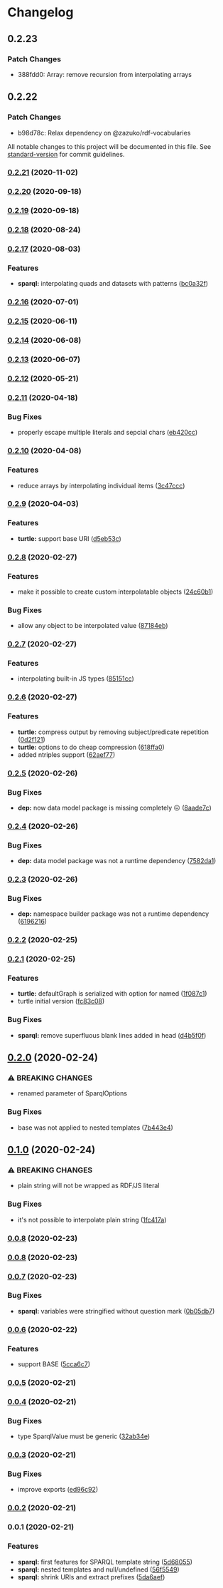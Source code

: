 # Changelog

## 0.2.23

### Patch Changes

- 388fdd0: Array: remove recursion from interpolating arrays

## 0.2.22

### Patch Changes

- b98d78c: Relax dependency on @zazuko/rdf-vocabularies

All notable changes to this project will be documented in this file. See [standard-version](https://github.com/conventional-changelog/standard-version) for commit guidelines.

### [0.2.21](https://github.com/tpluscode/rdf-string/compare/v0.2.20...v0.2.21) (2020-11-02)

### [0.2.20](https://github.com/tpluscode/rdf-string/compare/v0.2.19...v0.2.20) (2020-09-18)

### [0.2.19](https://github.com/tpluscode/rdf-string/compare/v0.2.18...v0.2.19) (2020-09-18)

### [0.2.18](https://github.com/tpluscode/rdf-string/compare/v0.2.17...v0.2.18) (2020-08-24)

### [0.2.17](https://github.com/tpluscode/rdf-string/compare/v0.2.16...v0.2.17) (2020-08-03)

### Features

- **sparql:** interpolating quads and datasets with patterns ([bc0a32f](https://github.com/tpluscode/rdf-string/commit/bc0a32f8f89773bce79c19d48eda1a4a71e001b5))

### [0.2.16](https://github.com/tpluscode/rdf-string/compare/v0.2.15...v0.2.16) (2020-07-01)

### [0.2.15](https://github.com/tpluscode/rdf-string/compare/v0.2.14...v0.2.15) (2020-06-11)

### [0.2.14](https://github.com/tpluscode/rdf-string/compare/v0.2.13...v0.2.14) (2020-06-08)

### [0.2.13](https://github.com/tpluscode/rdf-string/compare/v0.2.12...v0.2.13) (2020-06-07)

### [0.2.12](https://github.com/tpluscode/rdf-string/compare/v0.2.11...v0.2.12) (2020-05-21)

### [0.2.11](https://github.com/tpluscode/rdf-string/compare/v0.2.10...v0.2.11) (2020-04-18)

### Bug Fixes

- properly escape multiple literals and sepcial chars ([eb420cc](https://github.com/tpluscode/rdf-string/commit/eb420cc3869861844a49b0518589feb9f884c48b))

### [0.2.10](https://github.com/tpluscode/rdf-string/compare/v0.2.9...v0.2.10) (2020-04-08)

### Features

- reduce arrays by interpolating individual items ([3c47ccc](https://github.com/tpluscode/rdf-string/commit/3c47ccc1cf18778de1d4a82291f2875885bed610))

### [0.2.9](https://github.com/tpluscode/rdf-string/compare/v0.2.8...v0.2.9) (2020-04-03)

### Features

- **turtle:** support base URI ([d5eb53c](https://github.com/tpluscode/rdf-string/commit/d5eb53c5006faca7bb23ce4f4f67dc7353edf58a))

### [0.2.8](https://github.com/tpluscode/rdf-string/compare/v0.2.7...v0.2.8) (2020-02-27)

### Features

- make it possible to create custom interpolatable objects ([24c60b1](https://github.com/tpluscode/rdf-string/commit/24c60b101ad7c5080dc0d46c624e4651677f8825))

### Bug Fixes

- allow any object to be interpolated value ([87184eb](https://github.com/tpluscode/rdf-string/commit/87184ebe55909bdd0cb7e1348bf61d8ef8709a49))

### [0.2.7](https://github.com/tpluscode/rdf-string/compare/v0.2.6...v0.2.7) (2020-02-27)

### Features

- interpolating built-in JS types ([85151cc](https://github.com/tpluscode/rdf-string/commit/85151ccfea147a165d7aa3c7f9bee815e401eaab))

### [0.2.6](https://github.com/tpluscode/rdf-string/compare/v0.2.5...v0.2.6) (2020-02-27)

### Features

- **turtle:** compress output by removing subject/predicate repetition ([0d2f121](https://github.com/tpluscode/rdf-string/commit/0d2f121c510cd3327f56fc7317116db7e34685ca))
- **turtle:** options to do cheap compression ([618ffa0](https://github.com/tpluscode/rdf-string/commit/618ffa0d1ee12bc961fb95023b20b8c11f4c1959))
- added ntriples support ([62aef77](https://github.com/tpluscode/rdf-string/commit/62aef77774bcbe545cde840ca0492bb750fec108))

### [0.2.5](https://github.com/tpluscode/rdf-string/compare/v0.2.4...v0.2.5) (2020-02-26)

### Bug Fixes

- **dep:** now data model package is missing completely 😖 ([8aade7c](https://github.com/tpluscode/rdf-string/commit/8aade7cf944a8d5c443c750c2c9830a590ed6eb2))

### [0.2.4](https://github.com/tpluscode/rdf-string/compare/v0.2.3...v0.2.4) (2020-02-26)

### Bug Fixes

- **dep:** data model package was not a runtime dependency ([7582da1](https://github.com/tpluscode/rdf-string/commit/7582da16bda1fd7e687288e439ca38b15185a013))

### [0.2.3](https://github.com/tpluscode/rdf-string/compare/v0.2.2...v0.2.3) (2020-02-26)

### Bug Fixes

- **dep:** namespace builder package was not a runtime dependency ([6196216](https://github.com/tpluscode/rdf-string/commit/61962165f112957c3cd2d1aa981c4aca299c257c))

### [0.2.2](https://github.com/zazuko/rdf-string/compare/v0.2.1...v0.2.2) (2020-02-25)

### [0.2.1](https://github.com/zazuko/rdf-string/compare/v0.2.0...v0.2.1) (2020-02-25)

### Features

- **turtle:** defaultGraph is serialized with option for named ([1f087c1](https://github.com/zazuko/rdf-string/commit/1f087c14bce87741fae4d10f2ae4cda6aa43b868))
- turtle initial version ([fc83c08](https://github.com/zazuko/rdf-string/commit/fc83c08086b8c7f3ff6a9f43363915982f18bb74))

### Bug Fixes

- **sparql:** remove superfluous blank lines added in head ([d4b5f0f](https://github.com/zazuko/rdf-string/commit/d4b5f0f99cfd24111822b1b3817cf05395c6d7bd))

## [0.2.0](https://github.com/zazuko/rdf-string/compare/v0.1.0...v0.2.0) (2020-02-24)

### ⚠ BREAKING CHANGES

- renamed parameter of SparqlOptions

### Bug Fixes

- base was not applied to nested templates ([7b443e4](https://github.com/zazuko/rdf-string/commit/7b443e48a1cbdd1ab1f03105486fe6e4156409ee))

## [0.1.0](https://github.com/zazuko/rdf-string/compare/v0.0.8...v0.1.0) (2020-02-24)

### ⚠ BREAKING CHANGES

- plain string will not be wrapped as RDF/JS literal

### Bug Fixes

- it's not possible to interpolate plain string ([1fc417a](https://github.com/zazuko/rdf-string/commit/1fc417a11e4340a3e41c53bbff3bb0500902e7bb))

### [0.0.8](https://github.com/zazuko/rdf-string/compare/v0.0.7...v0.0.8) (2020-02-23)

### [0.0.8](https://github.com/zazuko/rdf-string/compare/v0.0.7...v0.0.8) (2020-02-23)

### [0.0.7](https://github.com/zazuko/rdf-string/compare/v0.0.6...v0.0.7) (2020-02-23)

### Bug Fixes

- **sparql:** variables were stringified without question mark ([0b05db7](https://github.com/zazuko/rdf-string/commit/0b05db7b3fcef2912e122cd087034deed6a0560e))

### [0.0.6](https://github.com/zazuko/rdf-string/compare/v0.0.5...v0.0.6) (2020-02-22)

### Features

- support BASE ([5cca6c7](https://github.com/zazuko/rdf-string/commit/5cca6c7d8474095dd500288c25b8d985d5d19b4e))

### [0.0.5](https://github.com/zazuko/rdf-string/compare/v0.0.4...v0.0.5) (2020-02-21)

### [0.0.4](https://github.com/zazuko/rdf-string/compare/v0.0.3...v0.0.4) (2020-02-21)

### Bug Fixes

- type SparqlValue must be generic ([32ab34e](https://github.com/zazuko/rdf-string/commit/32ab34e21d444876ffa76be1071b25a9bb55164d))

### [0.0.3](https://github.com/zazuko/rdf-string/compare/v0.0.2...v0.0.3) (2020-02-21)

### Bug Fixes

- improve exports ([ed96c92](https://github.com/zazuko/rdf-string/commit/ed96c92b0c84cd3b185b3f5e2f1fc146c626e774))

### [0.0.2](https://github.com/zazuko/rdf-string/compare/v0.0.1...v0.0.2) (2020-02-21)

### 0.0.1 (2020-02-21)

### Features

- **sparql:** first features for SPARQL template string ([5d68055](https://github.com/zazuko/rdf-string/commit/5d68055650ea5d753cd893dc94c0692b5e105528))
- **sparql:** nested templates and null/undefined ([56f5549](https://github.com/zazuko/rdf-string/commit/56f5549265cf4059e74f6d76df550d22b1e456c4))
- **sparql:** shrink URIs and extract prefixes ([5da6aef](https://github.com/zazuko/rdf-string/commit/5da6aefbe5ba637bf3fdfab9296b788bb41ef21d))
